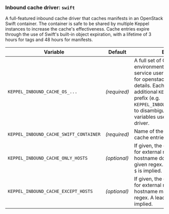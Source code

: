### Inbound cache driver: `swift`

A full-featured inbound cache driver that caches manifests in an OpenStack Swift container. The container is safe to be
shared by multiple Keppel instances to increase the cache's effectiveness. Cache entries expire through the use of
Swift's built-in object expiration, with a lifetime of 3 hours for tags and 48 hours for manifests.

| Variable | Default | Explanation |
| -------- | ------- | ----------- |
| `KEPPEL_INBOUND_CACHE_OS_...` | *(required)* | A full set of OpenStack auth environment variables for Keppel's service user. See [documentation for openstackclient][os-env] for details. Each variable name gets an additional `KEPPEL_INBOUND_CACHE_` prefix (e.g. `KEPPEL_INBOUND_CACHE_OS_AUTH_URL`) to disambiguate from the `OS_...` variables used by the `keystone` auth driver. |
| `KEPPEL_INBOUND_CACHE_SWIFT_CONTAINER` | *(required)* | Name of the Swift container where cache entries are stored. |
| `KEPPEL_INBOUND_CACHE_ONLY_HOSTS` | *(optional)* | If given, the cache will be skipped for external registries whose hostname does not match the given regex. A leading `^` and trailing `$` is implied. |
| `KEPPEL_INBOUND_CACHE_EXCEPT_HOSTS` | *(optional)* | If given, the cache will be skipped for external registries whose hostname matches the given regex. A leading `^` and trailing `$` is implied. |

